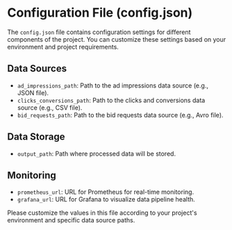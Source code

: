 # Configuration File (config.json)

The `config.json` file contains configuration settings for different components of the project. You can customize these settings based on your environment and project requirements.

## Data Sources

- `ad_impressions_path`: Path to the ad impressions data source (e.g., JSON file).
- `clicks_conversions_path`: Path to the clicks and conversions data source (e.g., CSV file).
- `bid_requests_path`: Path to the bid requests data source (e.g., Avro file).

## Data Storage

- `output_path`: Path where processed data will be stored.

## Monitoring

- `prometheus_url`: URL for Prometheus for real-time monitoring.
- `grafana_url`: URL for Grafana to visualize data pipeline health.

Please customize the values in this file according to your project's environment and specific data source paths.

